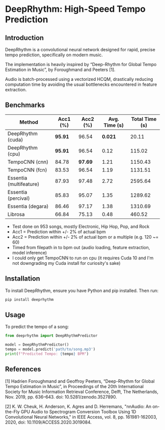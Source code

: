 # DeepRhythm: High-Speed Tempo Prediction

## Introduction
DeepRhythm is a convolutional neural network designed for rapid, precise tempo prediction, specifically on modern music.

The implementation is heavily inspired by “Deep-Rhythm for Global Tempo Estimation in Music”, by Foroughmand and Peeters [1].

Audio is batch-processed using a vectorized HCQM, drastically reducing computation time by avoiding the usual bottlenecks encountered in feature extraction.

## Benchmarks

| Method                | Acc1 (%) | Acc2 (%) | Avg. Time (s) | Total Time (s) |
|-----------------------|------|------|-----------|------------|
| DeepRhythm (cuda)     | **95.91** | 96.54 | **0.021** | 20.11 |
| DeepRhythm (cpu)      | **95.91** | 96.54 | 0.12 | 115.02 |
| TempoCNN (cnn)        | 84.78 | **97.69** | 1.21 | 1150.43 |
| TempoCNN (fcn)        | 83.53 | 96.54 | 1.19 | 1131.51 |
| Essentia (multifeature) | 87.93 | 97.48 | 2.72 | 2595.64 |
| Essentia (percival)   | 85.83 | 95.07 | 1.35 | 1289.62 |
| Essentia (degara)     | 86.46 | 97.17 | 1.38 | 1310.69 |
| Librosa               | 66.84 | 75.13 | 0.48 | 460.52 |

- Test done on 953 songs, mostly Electronic, Hip Hop, Pop, and Rock
- Acc1 = Prediction within +/- 2% of actual bpm
- Acc2 = Prediction within +/- 2% of actual bpm or a multiple (e.g. 120 ~= 60)
- Timed from filepath in to bpm out (audio loading, feature extraction, model inference)
- I could only get TempoCNN to run on cpu (it requires Cuda 10 and I'm not downgrading my Cuda install for curiosity's sake)

## Installation
To install DeepRhythm, ensure you have Python and pip installed. Then run:
```bash
pip install deeprhythm
```

## Usage
To predict the tempo of a song:
```python
from deeprhythm import DeepRhythmPredictor

model = DeepRhythmPredictor()
tempo = model.predict('path/to/song.mp3')
print(f"Predicted Tempo: {tempo} BPM")
```

## References
[1] Hadrien Foroughmand and Geoffroy Peeters, “Deep-Rhythm for Global Tempo Estimation in Music”, in Proceedings of the 20th International Society for Music Information Retrieval Conference, Delft, The Netherlands, Nov. 2019, pp. 636–643. doi: 10.5281/zenodo.3527890.

[2] K. W. Cheuk, H. Anderson, K. Agres and D. Herremans, "nnAudio: An on-the-Fly GPU Audio to Spectrogram Conversion Toolbox Using 1D Convolutional Neural Networks," in IEEE Access, vol. 8, pp. 161981-162003, 2020, doi: 10.1109/ACCESS.2020.3019084.
